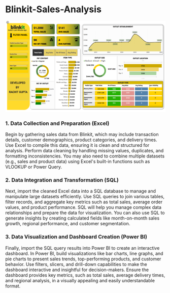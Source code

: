 # Blinkit-Sales-Analysis
![logo](https://github.com/rachit7217/Blinkit-Sales-Analysis/blob/main/Dashboard%204%20blinkit%20grocery%20sales.png)

### 1. **Data Collection and Preparation (Excel)**
Begin by gathering sales data from Blinkit, which may include transaction details, customer demographics, product categories, and delivery times. Use Excel to compile this data, ensuring it is clean and structured for analysis. Perform data cleaning by handling missing values, duplicates, and formatting inconsistencies. You may also need to combine multiple datasets (e.g., sales and product data) using Excel's built-in functions such as VLOOKUP or Power Query.

### 2. **Data Integration and Transformation (SQL)**
Next, import the cleaned Excel data into a SQL database to manage and manipulate large datasets efficiently. Use SQL queries to join various tables, filter records, and aggregate key metrics such as total sales, average order values, and product performance. SQL will help you manage complex data relationships and prepare the data for visualization. You can also use SQL to generate insights by creating calculated fields like month-on-month sales growth, regional performance, and customer segmentation.

### 3. **Data Visualization and Dashboard Creation (Power BI)**
Finally, import the SQL query results into Power BI to create an interactive dashboard. In Power BI, build visualizations like bar charts, line graphs, and pie charts to present sales trends, top-performing products, and customer behavior. Use filters, slicers, and drill-down capabilities to make the dashboard interactive and insightful for decision-makers. Ensure the dashboard provides key metrics, such as total sales, average delivery times, and regional analysis, in a visually appealing and easily understandable format.


